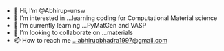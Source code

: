 - 👋 Hi, I’m @Abhirup-unsw
- 👀 I’m interested in ...learning coding for Computational Material science
- 🌱 I’m currently learning ...PyMatGen and VASP
- 💞️ I’m looking to collaborate on ...materials
- 📫 How to reach me ...abhirupbhadra1997@gmail.com

<!---
Abhirup-unsw/Abhirup-unsw is a ✨ special ✨ repository because its `README.md` (this file) appears on your GitHub profile.
You can click the Preview link to take a look at your changes.
--->
